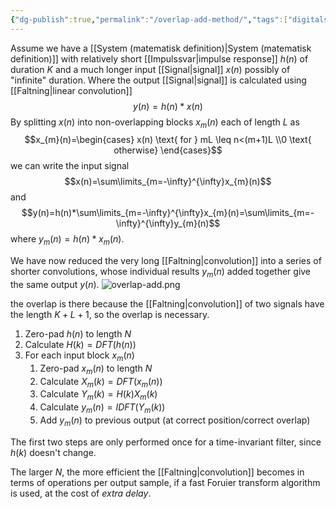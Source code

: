 ```yaml
---
{"dg-publish":true,"permalink":"/overlap-add-method/","tags":["digitalsignalbehandling"]}
---
```


Assume we have a [[System (matematisk definition)\|System (matematisk definition)]] with relatively short [[Impulssvar\|impulse response]] $h(n)$ of duration $K$ and a much longer input [[Signal\|signal]] $x(n)$ possibly of "infinite" duration. Where the output [[Signal\|signal]] is calculated using [[Faltning\|linear convolution]] $$y(n)=h(n)*x(n)$$
By splitting $x(n)$ into non-overlapping blocks $x_{m}(n)$ each of length $L$ as $$x_{m}(n)=\begin{cases} x(n) \text{ for } mL \leq n<(m+1)L \\0 \text{ otherwise} \end{cases}$$
we can write the input signal $$x(n)=\sum\limits_{m=-\infty}^{\infty}x_{m}(n)$$
and $$y(n)=h(n)*\sum\limits_{m=-\infty}^{\infty}x_{m}(n)=\sum\limits_{m=-\infty}^{\infty}y_{m}(n)$$
where $y_{m}(n)=h(n)*x_{m}(n)$.

We have now reduced the very long [[Faltning\|convolution]] into a series of shorter convolutions, whose individual results $y_{m}(n)$ added together give the same output $y(n)$.
![overlap-add.png](/img/user/images/overlap-add.png)

the overlap is there because the [[Faltning\|convolution]] of two signals have the length $K+L+1$, so the overlap is necessary.

1. Zero-pad $h(n)$ to length $N$
2. Calculate $H(k)=DFT(h(n))$
3. For each input block $x_{m}(n)$
	1. Zero-pad $x_{m}(n)$ to length $N$
	2. Calculate $X_{m}(k)=DFT(x_{m}(n))$
	3. Calculate $Y_{m}(k)=H(k)X_{m}(k)$
	4. Calculate $y_{m}(n)=IDFT(Y_{m}(k))$
	5. Add $y_{m}(n)$ to previous output (at correct position/correct overlap)

The first two steps are only performed once for a time-invariant filter, since $h(k)$ doesn't change.

The larger $N$, the more efficient the [[Faltning\|convolution]] becomes in terms of operations per output sample, if a fast Foruier transform algorithm is used, at the cost of *extra delay*.
